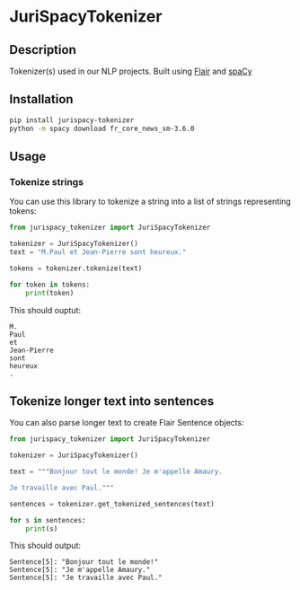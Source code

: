 # JuriSpacyTokenizer

## Description

Tokenizer(s) used in our NLP projects. Built using [Flair](https://github.com/flairNLP/flair) and [spaCy](https://github.com/explosion/spaCy/)

## Installation

```bash
pip install jurispacy-tokenizer
python -m spacy download fr_core_news_sm-3.6.0
```

## Usage

### Tokenize strings

You can use this library to tokenize a string into a list of strings representing tokens:

```python
from jurispacy_tokenizer import JuriSpacyTokenizer

tokenizer = JuriSpacyTokenizer()
text = "M.Paul et Jean-Pierre sont heureux."

tokens = tokenizer.tokenize(text)

for token in tokens:
    print(token)
```

This should ouptut:

```
M.
Paul
et
Jean-Pierre
sont
heureux
.
```

## Tokenize longer text into sentences

You can also parse longer text to create Flair Sentence objects:

```python
from jurispacy_tokenizer import JuriSpacyTokenizer

tokenizer = JuriSpacyTokenizer()

text = """Bonjour tout le monde! Je m'appelle Amaury.

Je travaille avec Paul."""

sentences = tokenizer.get_tokenized_sentences(text)

for s in sentences:
    print(s)

```

This should output:

```
Sentence[5]: "Bonjour tout le monde!"
Sentence[5]: "Je m'appelle Amaury."
Sentence[5]: "Je travaille avec Paul."
```